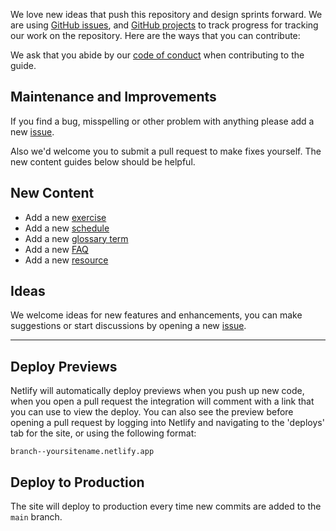We love new ideas that push this repository and design sprints forward. We are
using [GitHub issues][issues], and [GitHub projects][project] to track progress
for tracking our work on the repository. Here are the ways that you can contribute:

[issues]: https://github.com/thoughtbot/design-sprint-guide/issues/
[project]: https://github.com/orgs/thoughtbot/projects/9/views/1

We ask that you abide by our [code of conduct](https://thoughtbot.com/open-source-code-of-conduct)
when contributing to the guide.

## Maintenance and Improvements

If you find a bug, misspelling or other problem with anything please add
a new [issue](https://github.com/thoughtbot/design-sprint-guide/issues/new).

Also we'd welcome you to submit a pull request to make fixes yourself. The
new content guides below should be helpful.

## New Content

- Add a new [exercise](https://github.com/thoughtbot/design-sprint-guide/blob/main/DOCS/sprint-guide/adding-exercises.md)
- Add a new [schedule](https://github.com/thoughtbot/design-sprint-guide/blob/main/DOCS/sprint-guide/adding-schedules.md)
- Add a new [glossary term](https://github.com/thoughtbot/design-sprint-guide/blob/main/DOCS/sprint-guide/adding-glossary.md)
- Add a new [FAQ](https://github.com/thoughtbot/design-sprint-guide/blob/main/DOCS/sprint-guide/adding-faq.md)
- Add a new [resource](https://github.com/thoughtbot/design-sprint-guide/blob/main/DOCS/sprint-guide/adding-resource.md)

## Ideas

We welcome ideas for new features and enhancements, you can make suggestions or
start discussions by opening a new
[issue](https://github.com/thoughtbot/design-sprint-guide/issues/new).

---

## Deploy Previews

Netlify will automatically deploy previews when you push up new code, when you
open a pull request the integration will comment with a link that you can use
to view the deploy. You can also see the preview before opening a pull request
by logging into Netlify and navigating to the 'deploys' tab for the site, or
using the following format:

```
branch--yoursitename.netlify.app
```

## Deploy to Production

The site will deploy to production every time new commits are added to the `main` branch.
